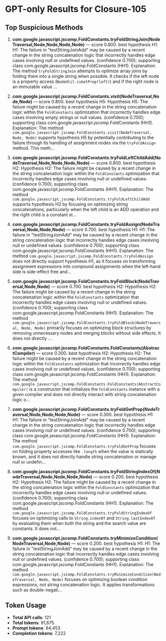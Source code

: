 # GPT-only Results for Closure-105

## Top Suspicious Methods

1. **com.google.javascript.jscomp.FoldConstants.tryFoldStringJoin(NodeTraversal,Node,Node,Node,Node)** — score 0.800. best hypothesis H1: H1: The failure in "testStringJoinAdd" may be caused by a recent change in the string concatenation logic that incorrectly handles edge cases involving null or undefined values. (confidence 0.700); supporting class com.google.javascript.jscomp.FoldConstants (HH1).
    Explanation: The method `tryFoldStringJoin` attempts to optimize array joins by folding them into a single string when possible. It checks if the left node is a property access (`NodeUtil.isGetProp(left)`) and if the right node is an immutable value ...

2. **com.google.javascript.jscomp.FoldConstants.visit(NodeTraversal,Node,Node)** — score 0.800. best hypothesis H5: Hypothesis H5: The failure might be caused by a recent change in the string concatenation logic within the `FoldConstants` optimization that incorrectly handles edge cases involving empty strings or null values. (confidence 0.700); supporting class com.google.javascript.jscomp.FoldConstants (HH1).
    Explanation: The method `com.google.javascript.jscomp.FoldConstants.visit(NodeTraversal, Node, Node)` supports hypothesis H5 by potentially contributing to the failure through its handling of assignment nodes via the `tryFoldAssign` method. This meth...

3. **com.google.javascript.jscomp.FoldConstants.tryFoldLeftChildAdd(NodeTraversal,Node,Node,Node,Node)** — score 0.800. best hypothesis H2: Hypothesis H2: The failure might be caused by a recent change in the string concatenation logic within the `FoldConstants` optimization that incorrectly handles edge cases involving null or undefined values. (confidence 0.700); supporting class com.google.javascript.jscomp.FoldConstants (HH1).
    Explanation: The method `com.google.javascript.jscomp.FoldConstants.tryFoldLeftChildAdd` supports hypothesis H2 by focusing on optimizing string concatenations, particularly when the left child is an ADD operation and the right child is a constant st...

4. **com.google.javascript.jscomp.FoldConstants.tryFoldAssign(NodeTraversal,Node,Node,Node)** — score 0.700. best hypothesis H1: H1: The failure in "testStringJoinAdd" may be caused by a recent change in the string concatenation logic that incorrectly handles edge cases involving null or undefined values. (confidence 0.700); supporting class com.google.javascript.jscomp.FoldConstants (HH1).
    Explanation: The method `com.google.javascript.jscomp.FoldConstants.tryFoldAssign` does not directly support hypothesis H1, as it focuses on transforming assignment expressions into compound assignments when the left-hand side is side-effect free and...

5. **com.google.javascript.jscomp.FoldConstants.tryFoldBlock(NodeTraversal,Node,Node)** — score 0.700. best hypothesis H2: Hypothesis H2: The failure might be caused by a recent change in the string concatenation logic within the `FoldConstants` optimization that incorrectly handles edge cases involving null or undefined values. (confidence 0.700); supporting class com.google.javascript.jscomp.FoldConstants (HH1).
    Explanation: The method `com.google.javascript.jscomp.FoldConstants.tryFoldBlock(NodeTraversal, Node, Node)` primarily focuses on optimizing block structures by removing unnecessary nodes and merging blocks without side effects. It does not directly ...

6. **com.google.javascript.jscomp.FoldConstants.FoldConstants(AbstractCompiler)** — score 0.300. best hypothesis H2: Hypothesis H2: The failure might be caused by a recent change in the string concatenation logic within the `FoldConstants` optimization that incorrectly handles edge cases involving null or undefined values. (confidence 0.700); supporting class com.google.javascript.jscomp.FoldConstants (HH1).
    Explanation: The method `com.google.javascript.jscomp.FoldConstants.FoldConstants(AbstractCompiler)` is a constructor that initializes the `FoldConstants` instance with a given compiler and does not directly interact with string concatenation logic o...

7. **com.google.javascript.jscomp.FoldConstants.tryFoldGetProp(NodeTraversal,Node,Node,Node,Node)** — score 0.300. best hypothesis H1: H1: The failure in "testStringJoinAdd" may be caused by a recent change in the string concatenation logic that incorrectly handles edge cases involving null or undefined values. (confidence 0.700); supporting class com.google.javascript.jscomp.FoldConstants (HH1).
    Explanation: The method `com.google.javascript.jscomp.FoldConstants.tryFoldGetProp` focuses on folding property accesses like `.length` when the value is statically known, and it does not directly handle string concatenation or manage null or undefin...

8. **com.google.javascript.jscomp.FoldConstants.tryFoldStringIndexOf(NodeTraversal,Node,Node,Node,Node)** — score 0.200. best hypothesis H2: Hypothesis H2: The failure might be caused by a recent change in the string concatenation logic within the `FoldConstants` optimization that incorrectly handles edge cases involving null or undefined values. (confidence 0.700); supporting class com.google.javascript.jscomp.FoldConstants (HH1).
    Explanation: The method `com.google.javascript.jscomp.FoldConstants.tryFoldStringIndexOf` focuses on optimizing calls to `String.indexOf` and `String.lastIndexOf` by evaluating them when both the string and the search value are constants. It does not...

9. **com.google.javascript.jscomp.FoldConstants.tryMinimizeCondition(NodeTraversal,Node,Node)** — score 0.200. best hypothesis H1: H1: The failure in "testStringJoinAdd" may be caused by a recent change in the string concatenation logic that incorrectly handles edge cases involving null or undefined values. (confidence 0.700); supporting class com.google.javascript.jscomp.FoldConstants (HH1).
    Explanation: The method `com.google.javascript.jscomp.FoldConstants.tryMinimizeCondition(NodeTraversal, Node, Node)` focuses on optimizing boolean condition expressions, not string concatenation logic. It applies transformations such as double-negati...


## Token Usage

- **Total API calls**: 121
- **Total tokens**: 91,675
- **Prompt tokens**: 84,453
- **Completion tokens**: 7,222
